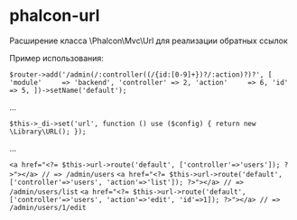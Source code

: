 phalcon-url
===========

Расширение класса \Phalcon\Mvc\Url для реализации обратных ссылок

Пример использования:

`$router->add('/admin(/:controller((/{id:[0-9]+})?/:action)?)?', [
	'module'     => 'backend',
	'controller' => 2,
	'action'     => 6,
	'id'         => 5,
])->setName('default');`

...

`$this->_di->set('url', function () use ($config)
{
	return new \Library\URL();
});`

...

`<a href="<?= $this->url->route('default', ['controller'=>'users']); ?>"></a> // => /admin/users`
`<a href="<?= $this->url->route('default', ['controller'=>'users', 'action'=>'list']); ?>"></a> // => /admin/users/list`
`<a href="<?= $this->url->route('default', ['controller'=>'users', 'action'=>'edit', 'id'=>1]); ?>"></a> // => /admin/users/1/edit`
